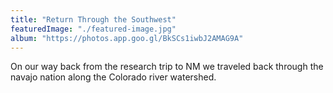 ```yaml
---
title: "Return Through the Southwest"
featuredImage: "./featured-image.jpg"
album: "https://photos.app.goo.gl/BkSCs1iwbJ2AMAG9A"
---
```

On our way back from the research trip to NM we traveled back through the navajo nation along the Colorado river watershed.